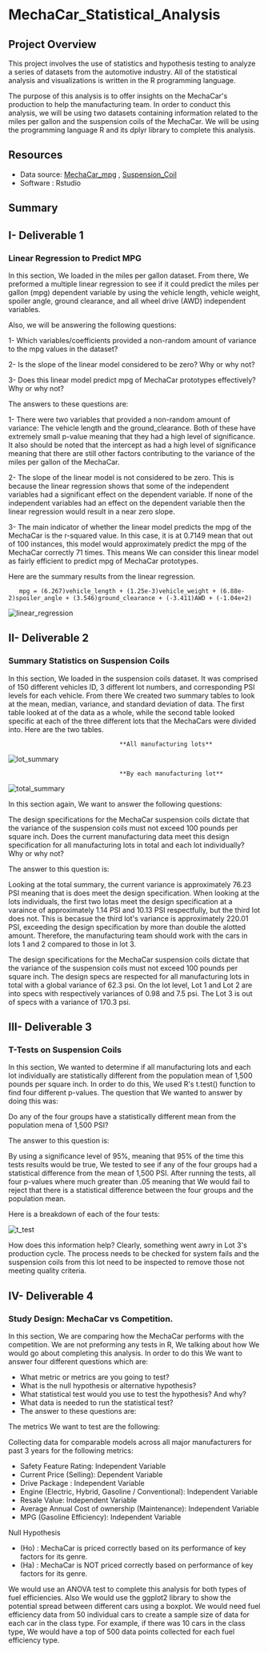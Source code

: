 # MechaCar_Statistical_Analysis

## Project Overview

This project involves the use of statistics and hypothesis testing to analyze a series of datasets from the automotive industry.
All of the statistical analysis and visualizations is written in the R programming language.

The purpose of this analysis is to offer insights on the MechaCar's production to help the manufacturing team. In order to conduct this analysis, we will be using two datasets containing information related to the miles per gallon and the suspension coils of the MechaCar. We will be using the programming language R and its dplyr library to complete this analysis.


## Resources
- Data source: [MechaCar_mpg](/Resources/MechaCar_mpg.csv) , [Suspension_Coil](/Resources/Suspension_Coil.csv)
- Software : Rstudio

## Summary 

## **I- Deliverable 1**

  ### Linear Regression to Predict MPG
  
In this section, We loaded in the miles per gallon dataset. From there, We preformed a multiple linear regression to see if it could predict the miles per gallon (mpg) dependent variable by using the vehicle length, vehicle weight, spoiler angle, ground clearance, and all wheel drive (AWD) independent variables.

 Also, we will be answering the following questions:

  1- Which variables/coefficients provided a non-random amount of variance to the mpg values in the dataset?

  2- Is the slope of the linear model considered to be zero? Why or why not?

  3- Does this linear model predict mpg of MechaCar prototypes effectively? Why or why not?
 
 
 The answers to these questions are:

   1- There were two variables that provided a non-random amount of variance: The vehicle length and the ground_clearance. Both of these have extremely small p-value meaning that they had a high level of significance. It also should be noted that the intercept as had a high level of significance meaning that there are still other factors contributing to the variance of the miles per gallon of the MechaCar.

   2- The slope of the linear model is not considered to be zero. This is because the linear regression shows that some of the independent variables had a significant effect on the dependent variable. If none of the independent variables had an effect on the dependent variable then the linear regression would result in a near zero slope.

   3- The main indicator of whether the linear model predicts the mpg of the MechaCar is the r-squared value. In this case, it is at 0.7149 mean that out of 100 instances, this model would approximately predict the mpg of the MechaCar correctly 71 times. This means We can consider this linear model as fairly efficient to predict mpg of MechaCar prototypes.
   
   Here are the summary results from the linear regression.
   
       mpg = (6.267)vehicle_length + (1.25e-3)vehicle_weight + (6.88e-2)spoiler_angle + (3.546)ground_clearance + (-3.411)AWD + (-1.04e+2)
      
   ![linear_regression](/images/linear_regression.png)

## **II- Deliverable 2**


  ### Summary Statistics on Suspension Coils

In this section, We loaded in the suspension coils dataset. It was comprised of 150 different vehicles ID, 3 different lot numbers, and corresponding PSI levels for each vehicle. From there We created two summary tables to look at the mean, median, variance, and standard deviation of data. The first table looked at of the data as a whole, while the second table looked specific at each of the three different lots that the MechaCars were divided into. Here are the two tables.

                                   **All manufacturing lots**
![lot_summary](/images/lot_summary.PNG)

                                   **By each manufacturing lot**
                                   
![total_summary](/images/total_summary.PNG)


In this section again, We want to answer the following questions:

The design specifications for the MechaCar suspension coils dictate that the variance of the suspension coils must not exceed 100 pounds per square inch. Does the current manufacturing data meet this design specification for all manufacturing lots in total and each lot individually? Why or why not?

The answer to this question is:

Looking at the total summary, the current variance is approximately 76.23 PSI meaning that is does meet the design specification. When looking at the lots individuals, the first two lotas meet the design specification at a varaince of approximately 1.14 PSI and 10.13 PSI respectfully, but the third lot does not. This is becasue the third lot's variance is approximately 220.01 PSI, exceeding the design specification by more than double the alotted amount. Therefore, the manufacturing team should work with the cars in lots 1 and 2 compared to those in lot 3.

The design specifications for the MechaCar suspension coils dictate that the variance of the suspension coils must not exceed 100 pounds per square inch.
The design specs are respected for all manufacturing lots in total with a global variance of 62.3 psi.
On the lot level, Lot 1 and Lot 2 are into specs with respectively variances of 0.98 and 7.5 psi. The Lot 3 is out of specs with a variance of 170.3 psi.

## **III- Deliverable 3**

### T-Tests on Suspension Coils


In this section, We wanted to determine if all manufacturing lots and each lot individually are statistically different from the population mean of 1,500 pounds per square inch. In order to do this, We used R's t.test() function to find four different p-values. The question that We wanted to answer by doing this was:

Do any of the four groups have a statistically different mean from the population mena of 1,500 PSI?

The answer to this question is:

By using a significance level of 95%, meaning that 95% of the time this tests results would be true, We tested to see if any of the four groups had a statistical difference from the mean of 1,500 PSI. After running the tests, all four p-values where much greater than .05 meaning that We would fail to reject that there is a statistical difference between the four groups and the population mean.

Here is a breakdown of each of the four tests:

![t_test](/images/t_test.PNG)

How does this information help? Clearly, something went awry in Lot 3's production cycle. The process needs to be checked for system fails and the suspension coils from this lot need to be inspected to remove those not meeting quality criteria.


## **IV- Deliverable 4**

### Study Design: MechaCar vs Competition.

In this section, We are comparing how the MechaCar performs with the competition. We are not preforming any tests in R, We talking about how We would go about completing this analysis. In order to do this We want to answer four different questions which are:

- What metric or metrics are you going to test?
- What is the null hypothesis or alternative hypothesis?
- What statistical test would you use to test the hypothesis? And why?
- What data is needed to run the statistical test?
- The answer to these questions are:

The metrics We want to test are the following:

Collecting data for comparable models across all major manufacturers for past 3 years for the following metrics:

- Safety Feature Rating: Independent Variable
- Current Price (Selling): Dependent Variable
- Drive Package : Independent Variable
- Engine (Electric, Hybrid, Gasoline / Conventional): Independent Variable
- Resale Value: Independent Variable
- Average Annual Cost of ownership (Maintenance): Independent Variable
- MPG (Gasoline Efficiency): Independent Variable


Null Hypothesis 
- (Ho) : MechaCar is priced correctly based on its performance of key factors for its genre.
- (Ha) : MechaCar is NOT priced correctly based on performance of key factors for its genre.

We would use an ANOVA test to complete this analysis for both types of fuel efficiencies. Also  We would use the ggplot2 library to show the potential spread between different cars using a boxplot.
We would need fuel efficiency data from 50 individual cars to create a sample size of data for each car in the class type. For example, if there was 10 cars in the class type, We would have a top of 500 data points collected for each fuel efficiency type.
